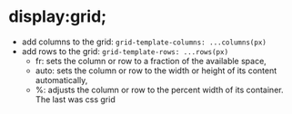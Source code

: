 # display:grid;
- add columns to the grid: `grid-template-columns: ...columns(px)`
- add rows to the grid: `grid-template-rows: ...rows(px)`
  - fr: sets the column or row to a fraction of the available space,
  - auto: sets the column or row to the width or height of its content automatically,
  - %: adjusts the column or row to the percent width of its container.
The last was css grid
